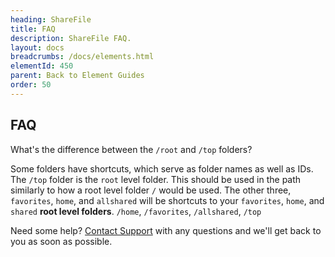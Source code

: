 ```yaml
---
heading: ShareFile
title: FAQ
description: ShareFile FAQ.
layout: docs
breadcrumbs: /docs/elements.html
elementId: 450
parent: Back to Element Guides
order: 50
---
```


## FAQ

What's the difference between the `/root` and `/top` folders?

Some folders have shortcuts, which serve as folder names as well as IDs.  The `/top` folder is the `root` level folder.  This should be used in the path similarly to how a root level folder `/` would be used.  The other three, `favorites`, `home`, and `allshared` will be shortcuts to your `favorites`, `home`, and `shared` __root level folders__.
`/home`, `/favorites`, `/allshared`, `/top`


Need some help? [Contact Support](mailto:support@cloud-elements.com) with any questions and we'll get back to you as soon as possible.
